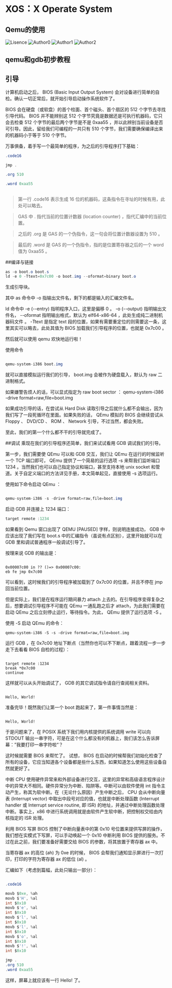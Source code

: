 # XOS：X Operate System
## Qemu的使用

![Lisence](https://img.shields.io/badge/License-GPL-green)
![Author0](https://img.shields.io/badge/Author-kimoye-red)
![Author1](https://img.shields.io/badge/Author-Lynn-red)
![Author2](https://img.shields.io/badge/Author-MAX-red)
## qemu和gdb初步教程
## 引导
计算机启动之后， BIOS (Basic Input Output System) 会对设备进行简单的自检。确认一切正常后，就开始引导启动操作系统软件了。

BIOS 会在硬盘（或软盘）的首个柱面、首个磁头、首个扇区的 512 个字节去寻找引导代码。 BIOS 并不能辨别这 512 个字节究竟是数据还是可执行机器码，它只会去检查 512 个字节的最后两个字节是不是 0xaa55 ，并以此辨别当前设备是否可引导。因此，留给我们可编程的一共只有 510 个字节，我们需要确保编译出来的机器码小于等于 510 个字节。

万事俱备，着手写一个最简单的程序，为之后的引导程序打下基础：

```java
.code16

jmp .

.org 510

.word 0xaa55
 
```

> 第一行 .code16 表示生成 16 位的机器码，这条指令在寻址的时候有用，此处可以略去。

> GAS 中 . 指代当前的位置计数器 (location counter) ，指代汇编中的当前位置。

> 之后的 .org 是 GAS 的一个伪指令，这一句会将位置计数器设置为 510 。

> 最后的 .word 是 GAS 的一个伪指令，指的是位置寄存器之后的一个 word 值为 0xaa55 。

##编译与链接
```java
as -o boot.o boot.s
ld -e 0 -Ttext=0x7c00 -o boot.img --oformat=binary boot.o
```
生成引导块。

其中 as 命令中 -o 指输出文件名，剩下的都是输入的汇编文件名。

ld 命令中 -e (--entry) 指明程序入口，这里是偏移 0 。 -o (--output) 指明输出文件名， --oformat 指明输出格式，默认为 elf64-x86-64 ，此处生成纯二进制机器码文件 。 -Ttext 是指定 text 段的位置，如果有需要重定位的则需要这一条，这里其实可以略去，此处其值为 BIOS 加载我们引导程序的位置，也就是 0x7c00 。

然后就可以使用 qemu 欢快地运行啦！

使用命令
```java

qemu-system-i386 boot.img
```
就可以直接模拟运行我们的引导， boot.img 会被作为硬盘载入，默认为 raw 二进制格式。

如果嫌警告烦人的话，可以显式指定为 raw boot sector ： qemu-system-i386 -drive format=raw,file=boot.img

如果成功引导的话，在尝试从 Hard Disk 读取引导之后就什么都不会输出，因为我们写了一段死循环在里面。如果失败的话， QEmu 模拟的 BIOS 会继续尝试从 Floppy 、 DVD/CD 、 ROM 、 Network 引导，不过当然，都会失败。

至此，我们的第一个什么都不干的引导就完成了。

##调试
乘现在我们的引导程序还简单，我们来试试看用 GDB 调试我们的引导。

第一步，我们需要使 QEmu 可以和 GDB 交互，我们让 QEmu 在运行的时候监听一个 TCP 端口即可， QEmu 提供了一个简易的运行选项 -s 来帮我们监听端口 1234 。当然我们也可以自己指定协议和端口，甚至支持本地 unix socket 和管道。关于自定义端口的方法详见手册，本文简单起见，直接使用 -s 选项运行。

使用如下命令启动 QEmu ：
```java

qemu-system-i386 -s -drive format=raw,file=boot.img
```
启动 GDB 并连接上 1234 端口：
```java
target remote :1234
```
如果看到 Qemu 窗口出现了 QEMU [PAUSED] 字样，则说明连接成功， GDB 中应该出现了我们写在 boot.s 中的汇编指令（虽说有点区别），这里开始就可以在 GDB 里和调试普通程序一般调试引导了。

按理来说 GDB 的输出是：
```

0x00007c00 in ?? ()=> 0x00007c00:
eb fe jmp 0x7c00
```

可以看到，这时候我们的引导程序被加载到了 0x7c00 的位置，并且不停在 jmp 回当前位置。

但是实际上，我们是在程序运行期间暴力 attach 上去的。在引导程序变得复杂之后，想要调试引导程序不可能在 QEmu 一通乱跑之后才 attach，为此我们需要在启动 QEmu 之后立刻停止运行，等待指令。为此， QEmu 提供了运行选项 -S 。

使用 -S 启动 QEmu 的命令：
```
qemu-system-i386 -S -s -drive format=raw,file=boot.img
```
运行 GDB ，在 0x7c00 地址下断点（当然你也可以不下断点，跟着流程一步一步走下去看看 BIOS 自检的过程）：
```

target remote :1234
break *0x7c00
continue
```
这样就可以从头开始调试了， GDB 的其它调试指令请自行查阅相关资料。
```

Hello, World!
```
准备完毕！既然我们让第一个 boot 跑起来了，第一件事情当然是：
```

Hello, World!
```

于是问题来了，在 POSIX 系统下我们用内核提供的系统调用 write 可以向 STDOUT 输出一串字符，可是在这个什么都没有的机器上，我们该怎么告诉屏幕：”我要打印一串字符啦“？

这时候就需要 BIOS 来帮忙了。 试想， BIOS 在启动的时候帮我们初始化检查了所有的设备，它应当知道各个设备都是些什么东西，如果知道怎么使用这些设备自然就更好了。

中断
CPU 使用硬件异常来和外部设备进行交互，这里的异常和高级语言程序设计中的异常大不相同。硬件异常分为中断、陷阱等。中断可以由软件使用 int 指令主动产生，称其为软中断。在（无论什么原因）产生中断之后， CPU 会从中断向量表 (Interrupt vector) 中取出中段号对应的值，也就是中断处理函数 (Interrupt handler 或 Interrupt service routine, 即 ISR) 的地址，并通过中断处理函数处理中断。事实上，x86 中进行系统调用就是由软件产生软中断，把控制权交给由内核指定的 ISR 处理。

利用 BIOS 写屏
BIOS 控制了中断向量表中的第 0x10 号位置来提供写屏的操作，我们想在实模式下写屏，可以手动唤起一个 0x10 中断利用 BIOS 提供的服务。不过在此之前，我们要准备好需要交给 BIOS 的参数，将其放置于寄存器 ax 中。

当寄存器 ax 的高位 (ah) 为 0xe 的时候， BIOS 会帮我们通知显示屏进行一次打印，打印的字符为寄存器 ax 的低位 (al) 。

汇编如下（考虑到篇幅，此处只输出一部分）：
```java

.code16

movb $0xe, %ah
movb $'H', %al
int $0x10
movb $'e', %al
int $0x10
movb $'l', %al
int $0x10
movb $'l', %al
int $0x10
movb $'o', %al
int $0x10
movb $'!', %al
int $0x10

jmp .
.org 510
.word 0xaa55
```
这样，屏幕上就应该有一行 Hello! 了。